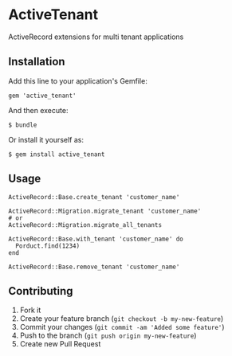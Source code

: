 # ActiveTenant

ActiveRecord extensions for multi tenant applications

## Installation

Add this line to your application's Gemfile:

    gem 'active_tenant'

And then execute:

    $ bundle

Or install it yourself as:

    $ gem install active_tenant

## Usage

    ActiveRecord::Base.create_tenant 'customer_name'

    ActiveRecord::Migration.migrate_tenant 'customer_name'
    # or
    ActiveRecord::Migration.migrate_all_tenants

    ActiveRecord::Base.with_tenant 'customer_name' do
      Porduct.find(1234)
    end

    ActiveRecord::Base.remove_tenant 'customer_name'

## Contributing

1. Fork it
2. Create your feature branch (`git checkout -b my-new-feature`)
3. Commit your changes (`git commit -am 'Added some feature'`)
4. Push to the branch (`git push origin my-new-feature`)
5. Create new Pull Request
